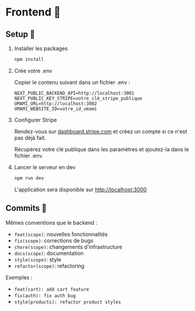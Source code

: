 # Frontend 📱

## Setup 🔩

1. Installer les packages

   ```bash
   npm install
   ```

2. Crée votre .env

   Copier le contenu suivant dans un fichier .env :

   ```env
   NEXT_PUBLIC_BACKEND_API=http://localhost:3001
   NEXT_PUBLIC_KEY_STRIPE=votre_clé_stripe_publique
   UMAMI_URL=http://localhost:3002
   UMAMI_WEBSITE_ID=votre_id_umami
   ```

3. Configurer Stripe

   Rendez-vous sur [dashboard.stripe.com](https://dashboard.stripe.com) et créez un compte si ce n'est pas déjà fait.

   Récupérez votre clé publique dans les paramètres et ajoutez-la dans le fichier .env.

4. Lancer le serveur en dev

   ```bash
   npm run dev
   ```

   L'application sera disponible sur [http://localhost:3000](http://localhost:3000)

## Commits 🚀

Mêmes conventions que le backend :

- `feat(scope)`: nouvelles fonctionnalités
- `fix(scope)`: corrections de bugs
- `chore(scope)`: changements d'infrastructure
- `docs(scope)`: documentation
- `style(scope)`: style
- `refactor(scope)`: refactoring

Exemples :

- `feat(cart): add cart feature`
- `fix(auth): fix auth bug`
- `style(products): refactor product styles`

